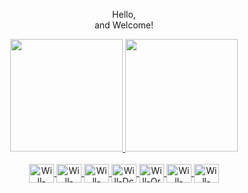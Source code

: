 <div align="center">
  
 Hello, <br>
 and Welcome!
  


</div>
<div align="center">
  <a href="https://github.com/Ww1ll">
   <img height="180em" src="https://github-readme-stats.vercel.app/api?username=Ww1ll&show_icons=true&theme=dark&include_all_commits=true&count_private=true"/> 
  <img height="180em" src="https://github-readme-stats.vercel.app/api/top-langs/?username=Ww1ll&layout=compact&langs_count=7&theme=dark"/>
</div>

<div align="center" style="display: inline_block"><br>
 <img align="center" alt="Will-java" height="30" width="40" src="https://cdn.jsdelivr.net/gh/devicons/devicon/icons/java/java-original.svg">
   <img align="center" alt="Will-spring" height="30" width="40" src="https://cdn.jsdelivr.net/gh/devicons/devicon/icons/spring/spring-original.svg">
  <img align="center" alt="Will-selenium" height="30" width="40" src="https://cdn.jsdelivr.net/gh/devicons/devicon/icons/selenium/selenium-original.svg">
  

  <img align="center" alt="Will-Dc" height="30" width="40" src="https://cdn.jsdelivr.net/gh/devicons/devicon/icons/docker/docker-original.svg">
  <img align="center" alt="Will-Or" height="30" width="40" src="https://cdn.jsdelivr.net/gh/devicons/devicon/icons/oracle/oracle-original.svg">
  <img align="center" alt="Will-SQL" height="30" width="40" src="https://cdn.jsdelivr.net/gh/devicons/devicon/icons/mysql/mysql-original-wordmark.svg">

   <img align="center" alt="Will-jenkins" height="30" width="40" src="https://cdn.jsdelivr.net/gh/devicons/devicon/icons/jenkins/jenkins-original.svg">

</div>
